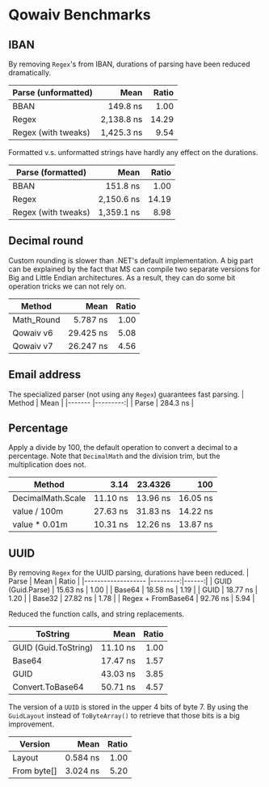 # Qowaiv Benchmarks

## IBAN
By removing `Regex`'s from IBAN, durations of parsing have been reduced
dramatically.

| Parse (unformatted) | Mean       | Ratio |
|---------------------|-----------:|------:|
| BBAN                |   149.8 ns |  1.00 |
| Regex               | 2,138.8 ns | 14.29 |
| Regex (with tweaks) | 1,425.3 ns |  9.54 |

Formatted v.s. unformatted strings have hardly any effect on the durations.

| Parse (formatted)   | Mean       | Ratio |
|-------------------- |-----------:|------:|
| BBAN                |   151.8 ns |  1.00 |
| Regex               | 2,150.6 ns | 14.19 |
| Regex (with tweaks) | 1,359.1 ns |  8.98 |

## Decimal round
Custom rounding is slower than .NET's default implementation. A big part can
be explained by the fact that MS can compile two separate versions for Big
and Little Endian architectures. As a result, they can do some bit operation
tricks we can not rely on.

| Method       | Mean      | Ratio |
|------------- |----------:|------:|
| Math_Round   |  5.787 ns |  1.00 |
| Qowaiv v6    | 29.425 ns |  5.08 |
| Qowaiv v7    | 26.247 ns |  4.56 |

## Email address
The specialized parser (not using any `Regex`) guarantees fast parsing.
| Method | Mean     |
|------- |---------:|
| Parse  | 284.3 ns |

## Percentage
Apply a divide by 100, the default operation to convert a decimal to a
percentage. Note that `DecimalMath` and the division trim, but the multiplication
does not.

| Method            | 3.14     | 23.4326  | 100      |
|------------------ |---------:|---------:|---------:|
| DecimalMath.Scale | 11.10 ns | 13.96 ns | 16.05 ns |
| value / 100m      | 27.63 ns | 31.83 ns | 14.22 ns |
| value * 0.01m     | 10.31 ns | 12.26 ns | 13.87 ns |

## UUID
By removing `Regex` for the UUID parsing, durations have been reduced.
| Parse              | Mean     | Ratio |
|------------------- |---------:|------:|
| GUID (Guid.Parse)  | 15.63 ns |  1.00 |
| Base64             | 18.58 ns |  1.19 |
| GUID               | 18.77 ns |  1.20 |
| Base32             | 27.82 ns |  1.78 |
| Regex + FromBase64 | 92.76 ns |  5.94 |

Reduced the function calls, and string replacements.

| ToString             | Mean     | Ratio |
|--------------------- |---------:|------:|
| GUID (Guid.ToString) | 11.10 ns |  1.00 |
| Base64               | 17.47 ns |  1.57 |
| GUID                 | 43.03 ns |  3.85 |
| Convert.ToBase64     | 50.71 ns |  4.57 |

The version of a `UUID` is stored in the upper 4 bits of byte 7. By using the
`GuidLayout` instead of `ToByteArray()` to retrieve that those bits is a big
improvement.

| Version     | Mean       | Ratio |
|------------ |-----------:|------:|
| Layout      |   0.584 ns |  1.00 |
| From byte[] |   3.024 ns |  5.20 |
